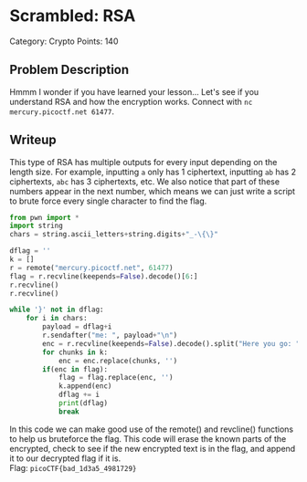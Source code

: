 # Scrambled: RSA
Category: Crypto
Points: 140
## Problem Description
Hmmm I wonder if you have learned your lesson... Let's see if you understand RSA and how the encryption works. Connect with `nc mercury.picoctf.net 61477`.
## Writeup
This type of RSA has multiple outputs for every input depending on the length size. For example, inputting `a` only has 1 ciphertext, inputting `ab` has 2 ciphertexts, `abc` has 3 ciphertexts, etc. We also notice that part of these numbers appear in the next number, which means we can just write a script to brute force every single character to find the flag.
```python                             
from pwn import *
import string
chars = string.ascii_letters+string.digits+"_-\{\}"

dflag = ''
k = []
r = remote("mercury.picoctf.net", 61477)
flag = r.recvline(keepends=False).decode()[6:]
r.recvline()
r.recvline()

while '}' not in dflag:
    for i in chars:
        payload = dflag+i
        r.sendafter("me: ", payload+"\n")
        enc = r.recvline(keepends=False).decode().split("Here you go: ")[1]
        for chunks in k:
            enc = enc.replace(chunks, '')
        if(enc in flag):
            flag = flag.replace(enc, '')
            k.append(enc)
            dflag += i
            print(dflag)
            break

```
In this code we can make good use of the remote() and revcline() functions to help us bruteforce the flag. This code will erase the known parts of the encrypted, check to see if the new encrypted text is in the flag, and append it to our decrypted flag if it is.
<br>Flag: `picoCTF{bad_1d3a5_4981729}`
